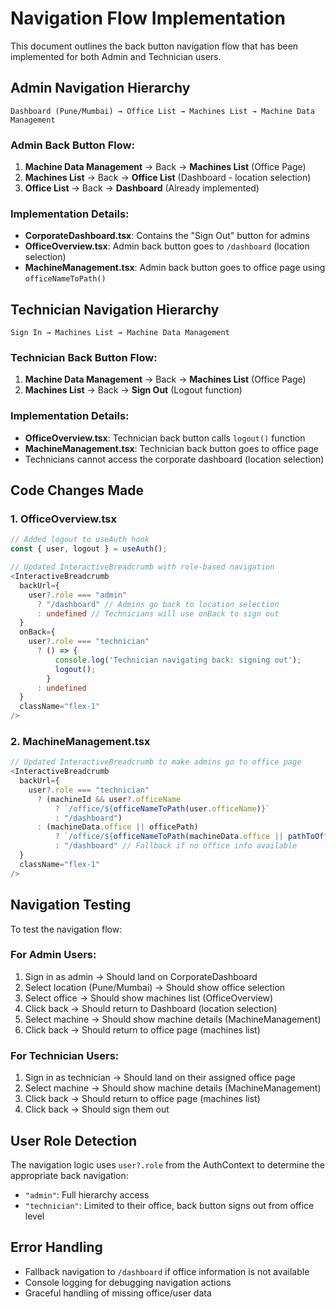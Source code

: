 # Navigation Flow Implementation

This document outlines the back button navigation flow that has been implemented for both Admin and Technician users.

## Admin Navigation Hierarchy

```
Dashboard (Pune/Mumbai) → Office List → Machines List → Machine Data Management
```

### Admin Back Button Flow:
1. **Machine Data Management** → Back → **Machines List** (Office Page)
2. **Machines List** → Back → **Office List** (Dashboard - location selection)
3. **Office List** → Back → **Dashboard** (Already implemented)

### Implementation Details:
- **CorporateDashboard.tsx**: Contains the "Sign Out" button for admins
- **OfficeOverview.tsx**: Admin back button goes to `/dashboard` (location selection)
- **MachineManagement.tsx**: Admin back button goes to office page using `officeNameToPath()`

## Technician Navigation Hierarchy

```
Sign In → Machines List → Machine Data Management
```

### Technician Back Button Flow:
1. **Machine Data Management** → Back → **Machines List** (Office Page)
2. **Machines List** → Back → **Sign Out** (Logout function)

### Implementation Details:
- **OfficeOverview.tsx**: Technician back button calls `logout()` function
- **MachineManagement.tsx**: Technician back button goes to office page
- Technicians cannot access the corporate dashboard (location selection)

## Code Changes Made

### 1. OfficeOverview.tsx
```typescript
// Added logout to useAuth hook
const { user, logout } = useAuth();

// Updated InteractiveBreadcrumb with role-based navigation
<InteractiveBreadcrumb
  backUrl={
    user?.role === "admin"
      ? "/dashboard" // Admins go back to location selection
      : undefined // Technicians will use onBack to sign out
  }
  onBack={
    user?.role === "technician"
      ? () => {
          console.log('Technician navigating back: signing out');
          logout();
        }
      : undefined
  }
  className="flex-1"
/>
```

### 2. MachineManagement.tsx
```typescript
// Updated InteractiveBreadcrumb to make admins go to office page
<InteractiveBreadcrumb
  backUrl={
    user?.role === "technician"
      ? (machineId && user?.officeName
          ? `/office/${officeNameToPath(user.officeName)}`
          : "/dashboard")
      : (machineData.office || officePath) 
          ? `/office/${officeNameToPath(machineData.office || pathToOfficeName(officePath || ""))}`
          : "/dashboard" // Fallback if no office info available
  }
  className="flex-1"
/>
```

## Navigation Testing

To test the navigation flow:

### For Admin Users:
1. Sign in as admin → Should land on CorporateDashboard
2. Select location (Pune/Mumbai) → Should show office selection
3. Select office → Should show machines list (OfficeOverview)
4. Click back → Should return to Dashboard (location selection)
5. Select machine → Should show machine details (MachineManagement)
6. Click back → Should return to office page (machines list)

### For Technician Users:
1. Sign in as technician → Should land on their assigned office page
2. Select machine → Should show machine details (MachineManagement)
3. Click back → Should return to office page (machines list)
4. Click back → Should sign them out

## User Role Detection

The navigation logic uses `user?.role` from the AuthContext to determine the appropriate back navigation:
- `"admin"`: Full hierarchy access
- `"technician"`: Limited to their office, back button signs out from office level

## Error Handling

- Fallback navigation to `/dashboard` if office information is not available
- Console logging for debugging navigation actions
- Graceful handling of missing office/user data

